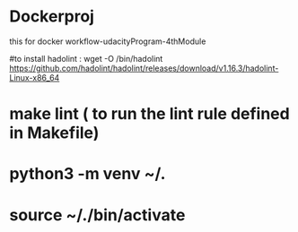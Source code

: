 # Dockerproj
this for docker workflow-udacityProgram-4thModule


#to install hadolint :  wget -O /bin/hadolint https://github.com/hadolint/hadolint/releases/download/v1.16.3/hadolint-Linux-x86_64
# make lint ( to run the lint rule defined in Makefile)
# python3 -m venv ~/.<file>
# source ~/.<file>/bin/activate  